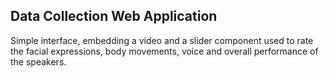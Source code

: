 ## Data Collection Web Application

Simple interface, embedding a video and a slider component used to rate the facial expressions, body movements, voice and overall performance of the speakers.
